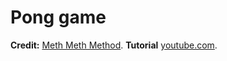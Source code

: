 # Pong game

**Credit:** [Meth Meth Method](https://www.youtube.com/channel/UC8A0M0eDttdB11MHxX58vXQ).
**Tutorial** [youtube.com](https://www.youtube.com/watch?v=ju09womACpQ).